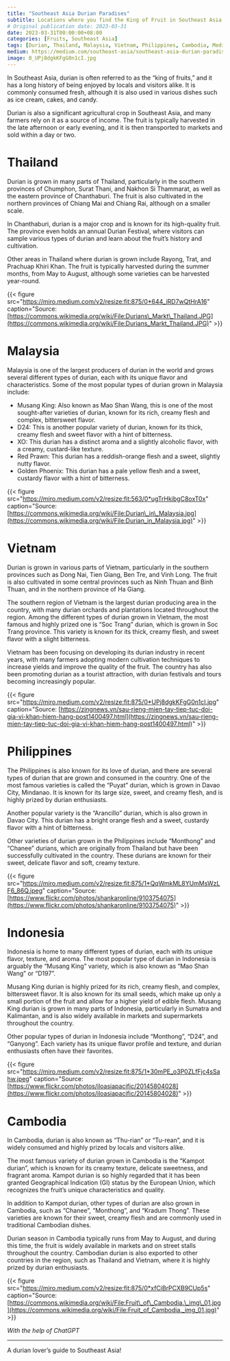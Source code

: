 ```yaml
---
title: "Southeast Asia Durian Paradises"
subtitle: Locations where you find the King of Fruit in Southeast Asia
# Original publication date: 2023-03-31
date: 2023-03-31T00:00:00+08:00
categories: [Fruits, Southeast Asia]
tags: [Durian, Thailand, Malaysia, Vietnam, Philippines, Cambodia, Medium]
medium: https://medium.com/southeast-asia/southeast-asia-durian-paradises-5041abf7b4d2
image: 0_UPj8dgkKFgG0n1cI.jpg
---
```

In Southeast Asia, durian is often referred to as the “king of fruits,” and it has a long history of being enjoyed by locals and visitors alike. It is commonly consumed fresh, although it is also used in various dishes such as ice cream, cakes, and candy.

Durian is also a significant agricultural crop in Southeast Asia, and many farmers rely on it as a source of income. The fruit is typically harvested in the late afternoon or early evening, and it is then transported to markets and sold within a day or two.

# Thailand

Durian is grown in many parts of Thailand, particularly in the southern provinces of Chumphon, Surat Thani, and Nakhon Si Thammarat, as well as the eastern province of Chanthaburi. The fruit is also cultivated in the northern provinces of Chiang Mai and Chiang Rai, although on a smaller scale.

In Chanthaburi, durian is a major crop and is known for its high-quality fruit. The province even holds an annual Durian Festival, where visitors can sample various types of durian and learn about the fruit’s history and cultivation.

Other areas in Thailand where durian is grown include Rayong, Trat, and Prachuap Khiri Khan. The fruit is typically harvested during the summer months, from May to August, although some varieties can be harvested year-round.

{{< figure src="https://miro.medium.com/v2/resize:fit:875/0*644_iRD7wQtHrA16" caption="Source: [https://commons.wikimedia.org/wiki/File:Durians\_Markt\_Thailand.JPG](https://commons.wikimedia.org/wiki/File:Durians_Markt_Thailand.JPG)" >}}

# Malaysia

Malaysia is one of the largest producers of durian in the world and grows several different types of durian, each with its unique flavor and characteristics. Some of the most popular types of durian grown in Malaysia include:

*   Musang King: Also known as Mao Shan Wang, this is one of the most sought-after varieties of durian, known for its rich, creamy flesh and complex, bittersweet flavor.
*   D24: This is another popular variety of durian, known for its thick, creamy flesh and sweet flavor with a hint of bitterness.
*   XO: This durian has a distinct aroma and a slightly alcoholic flavor, with a creamy, custard-like texture.
*   Red Prawn: This durian has a reddish-orange flesh and a sweet, slightly nutty flavor.
*   Golden Phoenix: This durian has a pale yellow flesh and a sweet, custardy flavor with a hint of bitterness.

{{< figure src="https://miro.medium.com/v2/resize:fit:563/0*ugTrHkibgC8oxT0x" caption="Source: [https://commons.wikimedia.org/wiki/File:Durian\_in\_Malaysia.jpg](https://commons.wikimedia.org/wiki/File:Durian_in_Malaysia.jpg)" >}}

# Vietnam

Durian is grown in various parts of Vietnam, particularly in the southern provinces such as Dong Nai, Tien Giang, Ben Tre, and Vinh Long. The fruit is also cultivated in some central provinces such as Ninh Thuan and Binh Thuan, and in the northern province of Ha Giang.

The southern region of Vietnam is the largest durian producing area in the country, with many durian orchards and plantations located throughout the region. Among the different types of durian grown in Vietnam, the most famous and highly prized one is “Soc Trang” durian, which is grown in Soc Trang province. This variety is known for its thick, creamy flesh, and sweet flavor with a slight bitterness.

Vietnam has been focusing on developing its durian industry in recent years, with many farmers adopting modern cultivation techniques to increase yields and improve the quality of the fruit. The country has also been promoting durian as a tourist attraction, with durian festivals and tours becoming increasingly popular.

{{< figure src="https://miro.medium.com/v2/resize:fit:875/0*UPj8dgkKFgG0n1cI.jpg" caption="Source: [https://zingnews.vn/sau-rieng-mien-tay-tiep-tuc-doi-gia-vi-khan-hiem-hang-post1400497.html](https://zingnews.vn/sau-rieng-mien-tay-tiep-tuc-doi-gia-vi-khan-hiem-hang-post1400497.html)" >}}


# Philippines

The Philippines is also known for its love of durian, and there are several types of durian that are grown and consumed in the country. One of the most famous varieties is called the “Puyat” durian, which is grown in Davao City, Mindanao. It is known for its large size, sweet, and creamy flesh, and is highly prized by durian enthusiasts.

Another popular variety is the “Arancillo” durian, which is also grown in Davao City. This durian has a bright orange flesh and a sweet, custardy flavor with a hint of bitterness.

Other varieties of durian grown in the Philippines include “Monthong” and “Chanee” durians, which are originally from Thailand but have been successfully cultivated in the country. These durians are known for their sweet, delicate flavor and soft, creamy texture.

{{< figure src="https://miro.medium.com/v2/resize:fit:875/1*QqWmkML8YUmMsWzLF6_86Q.jpeg" caption="Source: [https://www.flickr.com/photos/shankaronline/9103754075](https://www.flickr.com/photos/shankaronline/9103754075)" >}}

# Indonesia

Indonesia is home to many different types of durian, each with its unique flavor, texture, and aroma. The most popular type of durian in Indonesia is arguably the “Musang King” variety, which is also known as “Mao Shan Wang” or “D197”.

Musang King durian is highly prized for its rich, creamy flesh, and complex, bittersweet flavor. It is also known for its small seeds, which make up only a small portion of the fruit and allow for a higher yield of edible flesh. Musang King durian is grown in many parts of Indonesia, particularly in Sumatra and Kalimantan, and is also widely available in markets and supermarkets throughout the country.

Other popular types of durian in Indonesia include “Monthong”, “D24”, and “Ganyong”. Each variety has its unique flavor profile and texture, and durian enthusiasts often have their favorites.

{{< figure src="https://miro.medium.com/v2/resize:fit:875/1*30mPE_o3P0ZLfFjc4sSahw.jpeg" caption="Source: [https://www.flickr.com/photos/iloasiapacific/20145804028](https://www.flickr.com/photos/iloasiapacific/20145804028)" >}}

# Cambodia

In Cambodia, durian is also known as “Thu-rian” or “Tu-rean”, and it is widely consumed and highly prized by locals and visitors alike.

The most famous variety of durian grown in Cambodia is the “Kampot durian”, which is known for its creamy texture, delicate sweetness, and fragrant aroma. Kampot durian is so highly regarded that it has been granted Geographical Indication (GI) status by the European Union, which recognizes the fruit’s unique characteristics and quality.

In addition to Kampot durian, other types of durian are also grown in Cambodia, such as “Chanee”, “Monthong”, and “Kradum Thong”. These varieties are known for their sweet, creamy flesh and are commonly used in traditional Cambodian dishes.

Durian season in Cambodia typically runs from May to August, and during this time, the fruit is widely available in markets and on street stalls throughout the country. Cambodian durian is also exported to other countries in the region, such as Thailand and Vietnam, where it is highly prized by durian enthusiasts.

{{< figure src="https://miro.medium.com/v2/resize:fit:875/0*xfCiBrPCXB9CUp5s" caption="Source: [https://commons.wikimedia.org/wiki/File:Fruit\_of\_Cambodia.\_img\_01.jpg](https://commons.wikimedia.org/wiki/File:Fruit_of_Cambodia._img_01.jpg)" >}}


_With the help of ChatGPT_

---

A durian lover’s guide to Southeast Asia!
